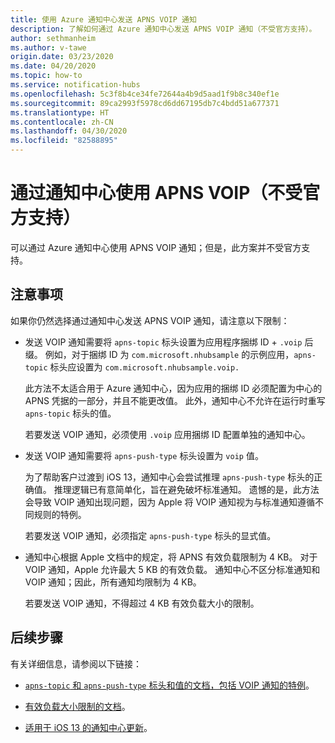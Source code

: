 ```yaml
---
title: 使用 Azure 通知中心发送 APNS VOIP 通知
description: 了解如何通过 Azure 通知中心发送 APNS VOIP 通知（不受官方支持）。
author: sethmanheim
ms.author: v-tawe
origin.date: 03/23/2020
ms.date: 04/20/2020
ms.topic: how-to
ms.service: notification-hubs
ms.openlocfilehash: 5c3f8b4ce34fe72644a4b9d5aad1f9b8c340ef1e
ms.sourcegitcommit: 89ca2993f5978cd6dd67195db7c4bdd51a677371
ms.translationtype: HT
ms.contentlocale: zh-CN
ms.lasthandoff: 04/30/2020
ms.locfileid: "82588895"
---
```

# <a name="use-apns-voip-through-notification-hubs-not-officially-supported"></a>通过通知中心使用 APNS VOIP（不受官方支持）

可以通过 Azure 通知中心使用 APNS VOIP 通知；但是，此方案并不受官方支持。

## <a name="considerations"></a>注意事项

如果你仍然选择通过通知中心发送 APNS VOIP 通知，请注意以下限制：

- 发送 VOIP 通知需要将 `apns-topic` 标头设置为应用程序捆绑 ID + `.voip` 后缀。 例如，对于捆绑 ID 为 `com.microsoft.nhubsample` 的示例应用，`apns-topic` 标头应设置为 `com.microsoft.nhubsample.voip.`

   此方法不太适合用于 Azure 通知中心，因为应用的捆绑 ID 必须配置为中心的 APNS 凭据的一部分，并且不能更改值。 此外，通知中心不允许在运行时重写 `apns-topic` 标头的值。

   若要发送 VOIP 通知，必须使用 `.voip` 应用捆绑 ID 配置单独的通知中心。

- 发送 VOIP 通知需要将 `apns-push-type` 标头设置为 `voip` 值。

   为了帮助客户过渡到 iOS 13，通知中心会尝试推理 `apns-push-type` 标头的正确值。 推理逻辑已有意简单化，旨在避免破坏标准通知。 遗憾的是，此方法会导致 VOIP 通知出现问题，因为 Apple 将 VOIP 通知视为与标准通知遵循不同规则的特例。

   若要发送 VOIP 通知，必须指定 `apns-push-type` 标头的显式值。

- 通知中心根据 Apple 文档中的规定，将 APNS 有效负载限制为 4 KB。 对于 VOIP 通知，Apple 允许最大 5 KB 的有效负载。 通知中心不区分标准通知和 VOIP 通知；因此，所有通知均限制为 4 KB。

   若要发送 VOIP 通知，不得超过 4 KB 有效负载大小的限制。

## <a name="next-steps"></a>后续步骤

有关详细信息，请参阅以下链接：

- [`apns-topic` 和 `apns-push-type` 标头和值的文档，包括 VOIP 通知的特例](https://developer.apple.com/documentation/usernotifications/setting_up_a_remote_notification_server/sending_notification_requests_to_apns)。

- [有效负载大小限制的文档](https://developer.apple.com/documentation/usernotifications/setting_up_a_remote_notification_server/generating_a_remote_notification)。

- [适用于 iOS 13 的通知中心更新](push-notification-updates-ios-13.md#apns-push-type)。
